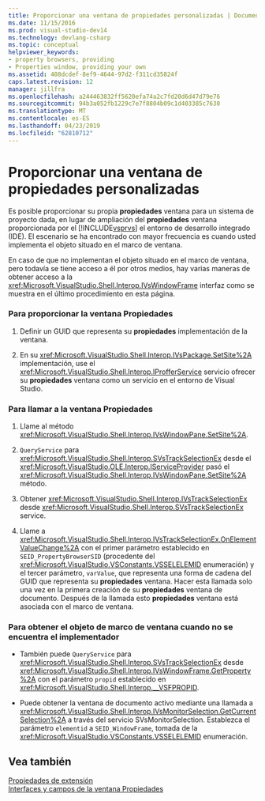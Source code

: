 ```yaml
---
title: Proporcionar una ventana de propiedades personalizadas | Documentos de Microsoft
ms.date: 11/15/2016
ms.prod: visual-studio-dev14
ms.technology: devlang-csharp
ms.topic: conceptual
helpviewer_keywords:
- property browsers, providing
- Properties window, providing your own
ms.assetid: 408dcdef-8ef9-4644-97d2-f311cd35824f
caps.latest.revision: 12
manager: jillfra
ms.openlocfilehash: a244463832ff5620efa74a2c7fd20d6d47d79e76
ms.sourcegitcommit: 94b3a052fb1229c7e7f8804b09c1d403385c7630
ms.translationtype: MT
ms.contentlocale: es-ES
ms.lasthandoff: 04/23/2019
ms.locfileid: "62810712"
---
```

# <a name="providing-a-custom-properties-window"></a>Proporcionar una ventana de propiedades personalizadas
Es posible proporcionar su propia **propiedades** ventana para un sistema de proyecto dada, en lugar de ampliación del **propiedades** ventana proporcionada por el [!INCLUDE[vsprvs](../includes/vsprvs-md.md)] el entorno de desarrollo integrado (IDE). El escenario se ha encontrado con mayor frecuencia es cuando usted implementa el objeto situado en el marco de ventana.  
  
 En caso de que no implementan el objeto situado en el marco de ventana, pero todavía se tiene acceso a él por otros medios, hay varias maneras de obtener acceso a la <xref:Microsoft.VisualStudio.Shell.Interop.IVsWindowFrame> interfaz como se muestra en el último procedimiento en esta página.  
  
### <a name="to-provide-your-properties-window"></a>Para proporcionar la ventana Propiedades  
  
1. Definir un GUID que representa su **propiedades** implementación de la ventana.  
  
2. En su <xref:Microsoft.VisualStudio.Shell.Interop.IVsPackage.SetSite%2A> implementación, use el <xref:Microsoft.VisualStudio.Shell.Interop.IProfferService> servicio ofrecer su **propiedades** ventana como un servicio en el entorno de Visual Studio.  
  
### <a name="to-call-your-properties-window"></a>Para llamar a la ventana Propiedades  
  
1. Llame al método <xref:Microsoft.VisualStudio.Shell.Interop.IVsWindowPane.SetSite%2A>.  
  
2. `QueryService` para <xref:Microsoft.VisualStudio.Shell.Interop.SVsTrackSelectionEx> desde el <xref:Microsoft.VisualStudio.OLE.Interop.IServiceProvider> pasó el <xref:Microsoft.VisualStudio.Shell.Interop.IVsWindowPane.SetSite%2A> método.  
  
3. Obtener <xref:Microsoft.VisualStudio.Shell.Interop.IVsTrackSelectionEx> desde <xref:Microsoft.VisualStudio.Shell.Interop.SVsTrackSelectionEx> service.  
  
4. Llame a <xref:Microsoft.VisualStudio.Shell.Interop.IVsTrackSelectionEx.OnElementValueChange%2A> con el primer parámetro establecido en `SEID_PropertyBrowserSID` (procedente del <xref:Microsoft.VisualStudio.VSConstants.VSSELELEMID> enumeración) y el tercer parámetro, `varValue`, que representa una forma de cadena del GUID que representa su **propiedades** ventana. Hacer esta llamada solo una vez en la primera creación de su **propiedades** ventana de documento. Después de la llamada esto **propiedades** ventana está asociada con el marco de ventana.  
  
### <a name="to-obtain-the-window-frame-object-when-you-are-not-the-implementer"></a>Para obtener el objeto de marco de ventana cuando no se encuentra el implementador  
  
- También puede `QueryService` para <xref:Microsoft.VisualStudio.Shell.Interop.SVsTrackSelectionEx> desde <xref:Microsoft.VisualStudio.Shell.Interop.IVsWindowFrame.GetProperty%2A> con el parámetro `propid` establecido en <xref:Microsoft.VisualStudio.Shell.Interop.__VSFPROPID>.  
  
- Puede obtener la ventana de documento activo mediante una llamada a <xref:Microsoft.VisualStudio.Shell.Interop.IVsMonitorSelection.GetCurrentSelection%2A> a través del servicio SVsMonitorSelection. Establezca el parámetro `elementid` a `SEID_WindowFrame`, tomada de la <xref:Microsoft.VisualStudio.VSConstants.VSSELELEMID> enumeración.  
  
## <a name="see-also"></a>Vea también  
 [Propiedades de extensión](../extensibility/internals/extending-properties.md)   
 [Interfaces y campos de la ventana Propiedades](../extensibility/internals/properties-window-fields-and-interfaces.md)
